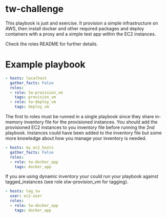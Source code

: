 # tw-challenge

This playbook is just and exercise. It provision a simple infrastructure on AWS, then install docker and other required packages and deploy containers with a proxy and a simple test app within the EC2 instances.

Check the roles README for further details.

# Example playbook

```yaml
- hosts: localhost
  gather_facts: False
  roles:
  - role: tw-provision_vm
    tags: provision_vm
  - role: tw-deploy_vm
    tags: deploy_vm
```

The first to roles must be runned in a single playbook since they share in-memory inventory file for the provisioned instances. You should add the provisioned EC2 instances to you inventory file before running the 2nd playbook. Instances could have been added to the inventory file but some more knowledge about how you manage your inventory is needed.

```yaml
- hosts: my_ec2_hosts
  gather_facts: False
  roles:
  - role: tw-docker_app
    tags: docker_app
```

If you are using dynamic inventory your could run your playbook against tagged_instances (see role stw-provision_vm for tagging).

```yaml
- hosts: tag_tw
  user: ec2-user
  roles:
  - role: tw-docker_app
    tags: docker_app
```
